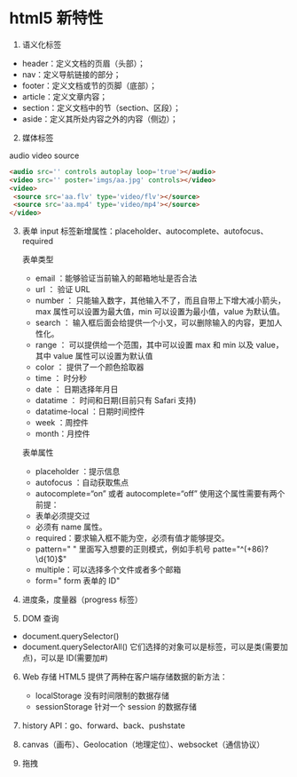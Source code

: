 # html5 新特性

1. 语义化标签

- header：定义文档的页眉（头部）；
- nav：定义导航链接的部分；
- footer：定义文档或节的页脚（底部）；
- article：定义文章内容；
- section：定义文档中的节（section、区段）；
- aside：定义其所处内容之外的内容（侧边）；

2. 媒体标签

audio video source

```html
<audio src='' controls autoplay loop='true'></audio>
<video src='' poster='imgs/aa.jpg' controls></video>
<video>
 <source src='aa.flv' type='video/flv'></source>
 <source src='aa.mp4' type='video/mp4'></source>
</video>
```

3. 表单
   input 标签新增属性：placeholder、autocomplete、autofocus、required

   表单类型

   - email ：能够验证当前输入的邮箱地址是否合法
   - url ： 验证 URL
   - number ： 只能输入数字，其他输入不了，而且自带上下增大减小箭头，max 属性可以设置为最大值，min 可以设置为最小值，value 为默认值。
   - search ： 输入框后面会给提供一个小叉，可以删除输入的内容，更加人性化。
   - range ： 可以提供给一个范围，其中可以设置 max 和 min 以及 value，其中 value 属性可以设置为默认值
   - color ： 提供了一个颜色拾取器
   - time ： 时分秒
   - date ： 日期选择年月日
   - datatime ： 时间和日期(目前只有 Safari 支持)
   - datatime-local ：日期时间控件
   - week ：周控件
   - month：月控件

   表单属性

   - placeholder ：提示信息
   - autofocus ：自动获取焦点
   - autocomplete=“on” 或者 autocomplete=“off” 使用这个属性需要有两个前提：
   - 表单必须提交过
   - 必须有 name 属性。
   - required：要求输入框不能为空，必须有值才能够提交。
   - pattern=" " 里面写入想要的正则模式，例如手机号 patte="^(+86)?\d{10}$"
   - multiple：可以选择多个文件或者多个邮箱
   - form=" form 表单的 ID"

4. 进度条，度量器（progress 标签）

5. DOM 查询

- document.querySelector()
- document.querySelectorAll()
  它们选择的对象可以是标签，可以是类(需要加点)，可以是 ID(需要加#)

6. Web 存储
   HTML5 提供了两种在客户端存储数据的新方法：

   - localStorage 没有时间限制的数据存储
   - sessionStorage 针对一个 session 的数据存储

7. history API：go、forward、back、pushstate

8. canvas（画布）、Geolocation（地理定位）、websocket（通信协议）

9. 拖拽
